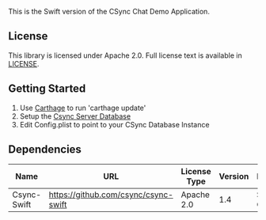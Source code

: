 This is the Swift version of the CSync Chat Demo Application.

## License
This library is licensed under Apache 2.0. Full license text is
available in [LICENSE](LICENSE).

## Getting Started
1. Use [Carthage](https://github.com/Carthage/Carthage) to run 'carthage update'
2. Setup the [Csync Server Database](https://github.com/csync/csync-server)
3. Edit Config.plist to point to your CSync Database Instance

## Dependencies
| Name | URL |License Type | Version | Need/Reason | Release Date | Verification Code |
|------|-----|-------------|---------|-------------|--------------|-------------------|
| Csync-Swift | https://github.com/csync/csync-swift | Apache 2.0 | 1.4 | Swift SDK for CSync|  |  |
